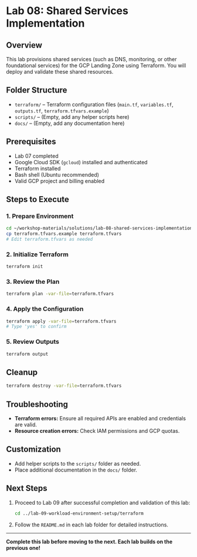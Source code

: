 # Lab 08: Shared Services Implementation

## Overview
This lab provisions shared services (such as DNS, monitoring, or other foundational services) for the GCP Landing Zone using Terraform. You will deploy and validate these shared resources.

## Folder Structure
- `terraform/` – Terraform configuration files (`main.tf`, `variables.tf`, `outputs.tf`, `terraform.tfvars.example`)
- `scripts/` – (Empty, add any helper scripts here)
- `docs/` – (Empty, add any documentation here)

## Prerequisites
- Lab 07 completed
- Google Cloud SDK (`gcloud`) installed and authenticated
- Terraform installed
- Bash shell (Ubuntu recommended)
- Valid GCP project and billing enabled

## Steps to Execute

### 1. Prepare Environment
```bash
cd ~/workshop-materials/solutions/lab-08-shared-services-implementation/terraform
cp terraform.tfvars.example terraform.tfvars
# Edit terraform.tfvars as needed
```

### 2. Initialize Terraform
```bash
terraform init
```

### 3. Review the Plan
```bash
terraform plan -var-file=terraform.tfvars
```

### 4. Apply the Configuration
```bash
terraform apply -var-file=terraform.tfvars
# Type 'yes' to confirm
```

### 5. Review Outputs
```bash
terraform output
```

## Cleanup
```bash
terraform destroy -var-file=terraform.tfvars
```

## Troubleshooting
- **Terraform errors:** Ensure all required APIs are enabled and credentials are valid.
- **Resource creation errors:** Check IAM permissions and GCP quotas.

## Customization
- Add helper scripts to the `scripts/` folder as needed.
- Place additional documentation in the `docs/` folder.

## Next Steps
1. Proceed to Lab 09 after successful completion and validation of this lab:
   ```bash
   cd ../lab-09-workload-environment-setup/terraform
   ```
2. Follow the `README.md` in each lab folder for detailed instructions.

---

**Complete this lab before moving to the next. Each lab builds on the previous one!**
